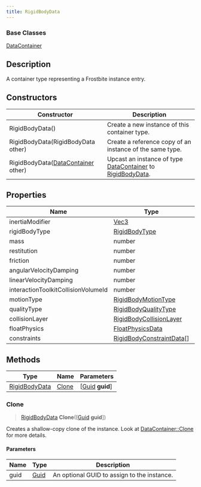 ```yaml
---
title: RigidBodyData
---
```

### Base Classes

[DataContainer](/vext/ref/shared/class/datacontainer)

## Description

A container type representing a Frostbite instance entry.

## Constructors

| Constructor                                                              | Description                                                                                                       |
| ------------------------------------------------------------------------ | ----------------------------------------------------------------------------------------------------------------- |
| RigidBodyData()                                                          | Create a new instance of this container type.                                                                     |
| RigidBodyData(RigidBodyData other)                                       | Create a reference copy of an instance of the same type.                                                          |
| RigidBodyData([DataContainer](/vext/ref/shared/class/datacontainer) other) | Upcast an instance of type [DataContainer](/vext/ref/shared/class/datacontainer) to [RigidBodyData](RigidBodyData). |

## Properties

| Name                                | Type                                                   | Description |
| ----------------------------------- | ------------------------------------------------------ | ----------- |
| inertiaModifier                     | [Vec3](/vext/ref/shared/class/Vec3)                      |             |
| rigidBodyType                       | [RigidBodyType](RigidBodyType)                         |             |
| mass                                | number                                                 |             |
| restitution                         | number                                                 |             |
| friction                            | number                                                 |             |
| angularVelocityDamping              | number                                                 |             |
| linearVelocityDamping               | number                                                 |             |
| interactionToolkitCollisionVolumeId | number                                                 |             |
| motionType                          | [RigidBodyMotionType](RigidBodyMotionType)             |             |
| qualityType                         | [RigidBodyQualityType](RigidBodyQualityType)           |             |
| collisionLayer                      | [RigidBodyCollisionLayer](RigidBodyCollisionLayer)     |             |
| floatPhysics                        | [FloatPhysicsData](FloatPhysicsData)                   |             |
| constraints                         | [RigidBodyConstraintData](RigidBodyConstraintData)\[\] |             |

## Methods

| Type                           | Name            | Parameters                                     |
| ------------------------------ | --------------- | ---------------------------------------------- |
| [RigidBodyData](RigidBodyData) | [Clone](#clone) | \[[Guid](/vext/ref/shared/class/guid) **guid**\] |

### Clone

> [RigidBodyData](RigidBodyData) **Clone**(\[[Guid](/vext/ref/shared/class/guid) **guid**\])

Creates a shallow-copy clone of the instance. Look at [DataContainer::Clone](/vext/ref/shared/class/datacontainer#clone) for more details.

#### Parameters

| Name | Type         | Description                                 |
| ---- | ------------ | ------------------------------------------- |
| guid | [Guid](Guid) | An optional GUID to assign to the instance. |
